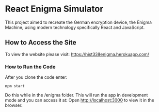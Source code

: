 # React Enigma Simulator

This project aimed to recreate the German encryption device, the Enigma Machine, using modern technology specifically React and JavaScript.

## How to Access the Site

To view the website please visit: https://hist338enigma.herokuapp.com/

### How to Run the Code

After you clone the code enter:

`npm start`

Do this while in the /enigma folder.
This will run the app in development mode and you can access it at:
Open [http://localhost:3000](http://localhost:3000) to view it in the browser.
